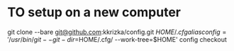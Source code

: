 # TO setup on a new computer
git clone --bare git@github.com:kkrizka/config.git $HOME/.cfg
alias config='/usr/bin/git --git-dir=$HOME/.cfg/ --work-tree=$HOME'
config checkout

